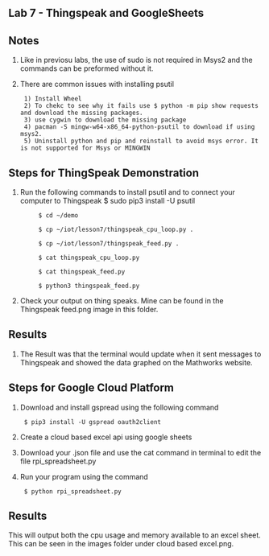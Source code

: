 ## Lab 7 - Thingspeak and GoogleSheets

## Notes
1) Like in previosu labs, the use of sudo is not required in Msys2 and the commands can be preformed without it.
2) There are common issues with installing psutil

        1) Install Wheel
        2) To chekc to see why it fails use $ python -m pip show requests and download the missing packages.
        3) use cygwin to download the missing package
        4) pacman -S mingw-w64-x86_64-python-psutil to download if using msys2. 
        5) Uninstall python and pip and reinstall to avoid msys error. It is not supported for Msys or MINGWIN

## Steps for ThingSpeak Demonstration
1) Run the following commands to install psutil and to connect your computer to Thingspeak
            $ sudo pip3 install -U psutil
            
            $ cd ~/demo
            
            $ cp ~/iot/lesson7/thingspeak_cpu_loop.py .
            
            $ cp ~/iot/lesson7/thingspeak_feed.py .
            
            $ cat thingspeak_cpu_loop.py
            
            $ cat thingspeak_feed.py
            
            $ python3 thingspeak_feed.py

2) Check your output on thing speaks. Mine can be found in the Thingspeak feed.png image in this folder. 

## Results
1) The Result was that the terminal would update when it sent messages to Thingspeak and showed the data graphed on the Mathworks website. 

## Steps for Google Cloud Platform

1) Download and install gspread using the following command
 
        $ pip3 install -U gspread oauth2client
        
2) Create a cloud based excel api using google sheets     
          
3) Download your .json file and use the cat command in terminal to edit the file rpi_spreadsheet.py

5) Run your program using the command 

        $ python rpi_spreadsheet.py
## Results         
This will output both the cpu usage and memory available to an excel sheet. This can be seen in the images folder under cloud based excel.png. 


